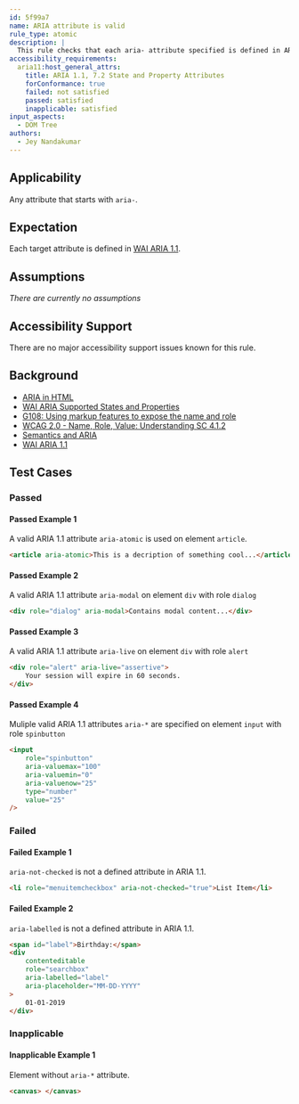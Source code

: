 ```yaml
---
id: 5f99a7
name: ARIA attribute is valid
rule_type: atomic
description: |
  This rule checks that each aria- attribute specified is defined in ARIA 1.1
accessibility_requirements:
  aria11:host_general_attrs:
    title: ARIA 1.1, 7.2 State and Property Attributes
    forConformance: true
    failed: not satisfied
    passed: satisfied
    inapplicable: satisfied
input_aspects:
  - DOM Tree
authors:
  - Jey Nandakumar
---
```


## Applicability

Any attribute that starts with `aria-`.

## Expectation

Each target attribute is defined in [WAI ARIA 1.1](https://www.w3.org/TR/wai-aria-1.1/).

## Assumptions

_There are currently no assumptions_

## Accessibility Support

There are no major accessibility support issues known for this rule.

## Background

- [ARIA in HTML](https://www.w3.org/TR/html-aria/#index-aria-global)
- [WAI ARIA Supported States and Properties](http://www.w3.org/TR/wai-aria/#states_and_properties)
- [G108: Using markup features to expose the name and role](http://www.w3.org/TR/WCAG20-TECHS/G108)
- [WCAG 2.0 - Name, Role, Value: Understanding SC 4.1.2](https://www.w3.org/TR/UNDERSTANDING-WCAG20/ensure-compat-rsv.html)
- [Semantics and ARIA](https://developers.google.com/web/fundamentals/accessibility/semantics-aria/)
- [WAI ARIA 1.1](https://www.w3.org/TR/wai-aria-1.1/)

## Test Cases

### Passed

#### Passed Example 1

A valid ARIA 1.1 attribute `aria-atomic` is used on element `article`.

```html
<article aria-atomic>This is a decription of something cool...</article>
```

#### Passed Example 2

A valid ARIA 1.1 attribute `aria-modal` on element `div` with role `dialog`

```html
<div role="dialog" aria-modal>Contains modal content...</div>
```

#### Passed Example 3

A valid ARIA 1.1 attribute `aria-live` on element `div` with role `alert`

```html
<div role="alert" aria-live="assertive">
	Your session will expire in 60 seconds.
</div>
```

#### Passed Example 4

Muliple valid ARIA 1.1 attributes `aria-*` are specified on element `input` with role `spinbutton`

```html
<input
	role="spinbutton"
	aria-valuemax="100"
	aria-valuemin="0"
	aria-valuenow="25"
	type="number"
	value="25"
/>
```

### Failed

#### Failed Example 1

`aria-not-checked` is not a defined attribute in ARIA 1.1.

```html
<li role="menuitemcheckbox" aria-not-checked="true">List Item</li>
```

#### Failed Example 2

`aria-labelled` is not a defined attribute in ARIA 1.1.

```html
<span id="label">Birthday:</span>
<div
	contenteditable
	role="searchbox"
	aria-labelled="label"
	aria-placeholder="MM-DD-YYYY"
>
	01-01-2019
</div>
```

### Inapplicable

#### Inapplicable Example 1

Element without `aria-*` attribute.

```html
<canvas> </canvas>
```
